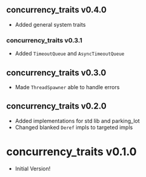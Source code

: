## concurrency_traits v0.4.0
- Added general system traits

### concurrency_traits v0.3.1
- Added `TimeoutQueue` and `AsyncTimeoutQueue`

## concurrency_traits v0.3.0
- Made `ThreadSpawner` able to handle errors

## concurrency_traits v0.2.0
- Added implementations for std lib and parking_lot
- Changed blanked `Deref` impls to targeted impls

# concurrency_traits v0.1.0
- Initial Version!
